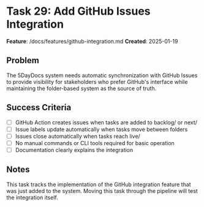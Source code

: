 # Task 29: Add GitHub Issues Integration

**Feature**: /docs/features/github-integration.md
**Created**: 2025-01-19

## Problem
The 5DayDocs system needs automatic synchronization with GitHub Issues to provide visibility for stakeholders who prefer GitHub's interface while maintaining the folder-based system as the source of truth.

## Success Criteria
- [ ] GitHub Action creates issues when tasks are added to backlog/ or next/
- [ ] Issue labels update automatically when tasks move between folders
- [ ] Issues close automatically when tasks reach live/
- [ ] No manual commands or CLI tools required for basic operation
- [ ] Documentation clearly explains the integration

## Notes
This task tracks the implementation of the GitHub integration feature that was just added to the system. Moving this task through the pipeline will test the integration itself.
